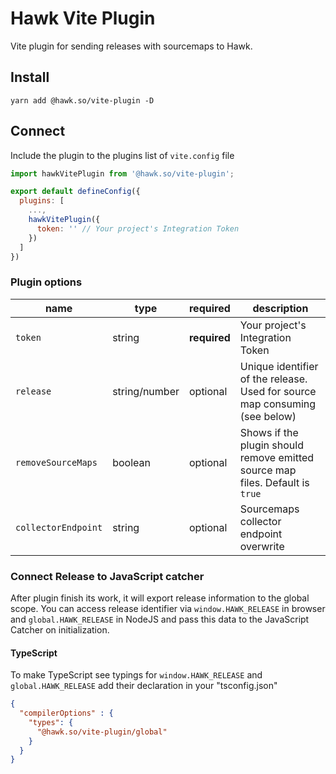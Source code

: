 # Hawk Vite Plugin

Vite plugin for sending releases with sourcemaps to Hawk.

## Install

```shell
yarn add @hawk.so/vite-plugin -D
```

## Connect

Include the plugin to the plugins list of `vite.config` file

```js
import hawkVitePlugin from '@hawk.so/vite-plugin';

export default defineConfig({
  plugins: [
    ...,
    hawkVitePlugin({
      token: '' // Your project's Integration Token
    })
  ]
})
```

### Plugin options

| name | type | required | description |
| -- | -- | -- | -- |
| `token` | string | **required** | Your project's Integration Token |
| `release` | string/number | optional | Unique identifier of the release. Used for source map consuming (see below) |
| `removeSourceMaps` | boolean | optional | Shows if the plugin should remove emitted source map files. Default is `true` |
| `collectorEndpoint` | string | optional | Sourcemaps collector endpoint overwrite |

### Connect Release to JavaScript catcher

After plugin finish its work, it will export release information to the global scope. 
You can access release identifier via `window.HAWK_RELEASE` in browser and `global.HAWK_RELEASE` in NodeJS and pass this data to the JavaScript Catcher on initialization.

#### TypeScript

To make TypeScript see typings for `window.HAWK_RELEASE` and `global.HAWK_RELEASE` add their declaration in your "tsconfig.json"

```json
{
  "compilerOptions" : {
    "types": {
      "@hawk.so/vite-plugin/global"
    }
  }
}
```



